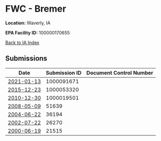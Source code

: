 # FWC  - Bremer

**Location:** Waverly, IA

**EPA Facility ID:** 100000170655

[Back to IA Index](../../index.md)

## Submissions

| Date | Submission ID | Document Control Number |
|------|--------------|-------------------------|
| [2021-01-13](submissions/1000091671.md) | 1000091671 |  |
| [2015-12-23](submissions/1000053320.md) | 1000053320 |  |
| [2010-12-30](submissions/1000019501.md) | 1000019501 |  |
| [2008-05-09](submissions/51639.md) | 51639 |  |
| [2004-06-22](submissions/36194.md) | 36194 |  |
| [2002-07-22](submissions/26270.md) | 26270 |  |
| [2000-06-19](submissions/21515.md) | 21515 |  |
